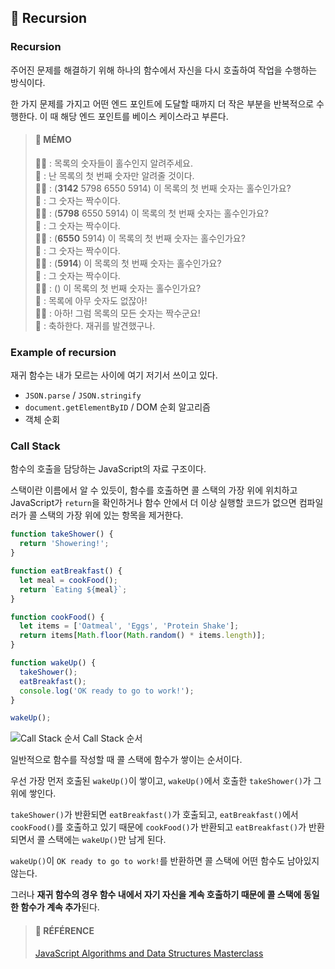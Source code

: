 ## 🍋 Recursion

### Recursion

주어진 문제를 해결하기 위해 하나의 함수에서 자신을 다시 호출하여 작업을 수행하는 방식이다.

한 가지 문제를 가지고 어떤 엔드 포인트에 도달할 때까지 더 작은 부분을 반복적으로 수행한다. 이 때 해당 엔드 포인트를 베이스 케이스라고 부른다.

> #### 🍒 MÉMO
> 🧒🏻 : 목록의 숫자들이 홀수인지 알려주세요.  
> 🐲 : 난 목록의 첫 번째 숫자만 알려줄 것이다.  
> 🧒🏻 : (**3142** 5798 6550 5914) 이 목록의 첫 번째 숫자는 홀수인가요?  
> 🐲 : 그 숫자는 짝수이다.  
> 🧒🏻 : (**5798** 6550 5914) 이 목록의 첫 번째 숫자는 홀수인가요?  
> 🐲 : 그 숫자는 짝수이다.  
> 🧒🏻 : (**6550** 5914) 이 목록의 첫 번째 숫자는 홀수인가요?  
> 🐲 : 그 숫자는 짝수이다.  
> 🧒🏻 : (**5914**) 이 목록의 첫 번째 숫자는 홀수인가요?  
> 🐲 : 그 숫자는 짝수이다.  
> 🧒🏻 : () 이 목록의 첫 번째 숫자는 홀수인가요?  
> 🐲 : 목록에 아무 숫자도 없잖아!  
> 🧒🏻 : 아하! 그럼 목록의 모든 숫자는 짝수군요!  
> 🐲 : 축하한다. 재귀를 발견했구나.

### Example of recursion

재귀 함수는 내가 모르는 사이에 여기 저기서 쓰이고 있다.

-   `JSON.parse` / `JSON.stringify`
-   `document.getElementByID` / DOM 순회 알고리즘
-   객체 순회

### Call Stack

함수의 호출을 담당하는 JavaScript의 자료 구조이다.

스택이란 이름에서 알 수 있듯이, 함수를 호출하면 콜 스택의 가장 위에 위치하고 JavaScript가 `return`을 확인하거나 함수 안에서 더 이상 실행할 코드가 없으면 컴파일러가 콜 스택의 가장 위에 있는 항목을 제거한다.

```js
function takeShower() {
  return 'Showering!';
}

function eatBreakfast() {
  let meal = cookFood();
  return `Eating ${meal}`;
}

function cookFood() {
  let items = ['Oatmeal', 'Eggs', 'Protein Shake'];
  return items[Math.floor(Math.random() * items.length)];
}

function wakeUp() {
  takeShower();
  eatBreakfast();
  console.log('OK ready to go to work!');
}

wakeUp();
```

![Call Stack 순서](https://img1.daumcdn.net/thumb/R1280x0/?scode=mtistory2&fname=https%3A%2F%2Fblog.kakaocdn.net%2Fdn%2FddFHGa%2Fbtsa7tqDz6G%2FDweIuwFrqeszuKESH0yKEK%2Fimg.png)
Call Stack 순서

일반적으로 함수를 작성할 때 콜 스택에 함수가 쌓이는 순서이다.

우선 가장 먼저 호출된 `wakeUp()`이 쌓이고, `wakeUp()`에서 호출한 `takeShower()`가 그 위에 쌓인다.

`takeShower()`가 반환되면 `eatBreakfast()`가 호출되고, `eatBreakfast()`에서 `cookFood()`를 호출하고 있기 때문에 `cookFood()`가 반환되고 `eatBreakfast()`가 반환되면서 콜 스택에는 `wakeUp()`만 남게 된다.

`wakeUp()`이 `OK ready to go to work!`를 반환하면 콜 스택에 어떤 함수도 남아있지 않는다.

그러나 **재귀 함수의 경우 함수 내에서 자기 자신을 계속 호출하기 때문에 콜 스택에 동일한 함수가 계속 추가**된다.

> #### 🐰 RÉFÉRENCE
> [JavaScript Algorithms and Data Structures Masterclass](https://www.udemy.com/course/js-algorithms-and-data-structures-masterclass/ "JavaScript Algorithms and Data Structures Masterclass")
